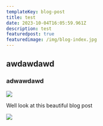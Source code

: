```yaml
---
templateKey: blog-post
title: test
date: 2023-10-04T16:05:59.961Z
description: test
featuredpost: true
featuredimage: /img/blog-index.jpg
---
```

## a﻿wdawdawd

### a﻿dwawdawd

![](/img/blog-index.jpg)

W﻿ell look at this beautiful blog post

![](/img/coffee-gear.png)
